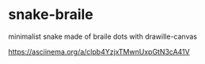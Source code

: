 # snake-braile
minimalist snake made of braile dots with drawille-canvas

https://asciinema.org/a/clpb4YzjxTMwnUxpGtN3cA41V
